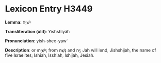 # Lexicon Entry H3449

**Lemma**: יִשִּׁיָּה

**Transliteration (xlit)**: Yishshîyâh

**Pronunciation**: yish-shee-yaw'

**Description**:
or יִשִּׁיָּהוּ; from נָשָׁה and יָהּ; Jah will lend; Jishshijah, the name of five Israelites; Ishiah, Isshiah, Ishijah, Jesiah.
